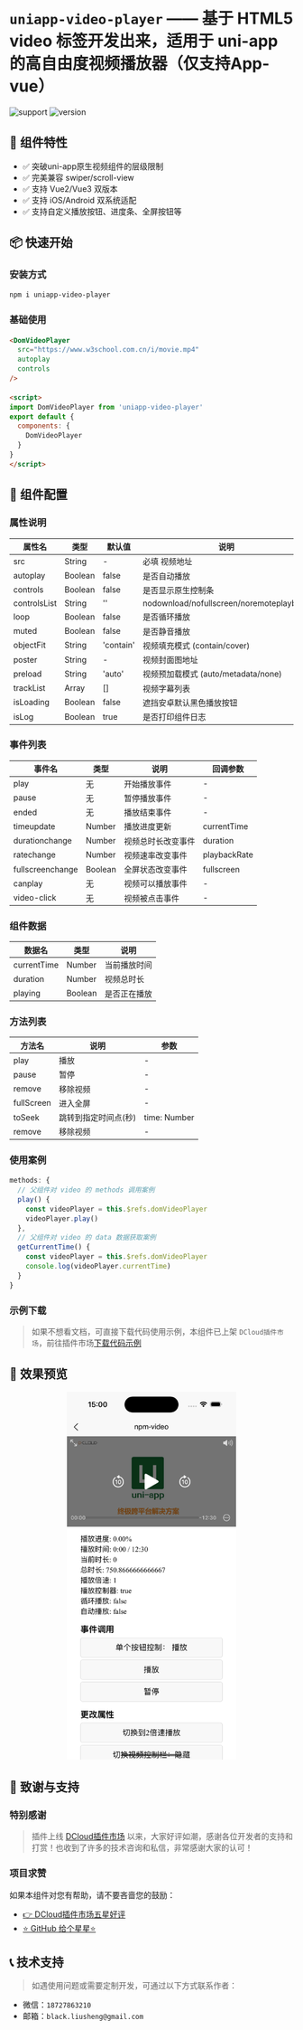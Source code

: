 # `uniapp-video-player` —— 基于 HTML5 video 标签开发出来，适用于 uni-app 的高自由度视频播放器（仅支持App-vue）

![support](https://img.shields.io/badge/uni_app-App_vue-green)
![version](https://img.shields.io/badge/version-1.0.0-blue) 

## 🎯 组件特性
- ✅ 突破uni-app原生视频组件的层级限制
- ✅ 完美兼容 swiper/scroll-view
- ✅ 支持 Vue2/Vue3 双版本
- ✅ 支持 iOS/Android 双系统适配
- ✅ 支持自定义播放按钮、进度条、全屏按钮等

## 📦 快速开始

### 安装方式
```bash
npm i uniapp-video-player
```

### 基础使用
```html
<DomVideoPlayer
  src="https://www.w3school.com.cn/i/movie.mp4"
  autoplay
  controls
/>

<script>
import DomVideoPlayer from 'uniapp-video-player'
export default {
  components: {
    DomVideoPlayer
  }
}
</script>
```

## 🔧 组件配置

### 属性说明

| 属性名 | 类型 | 默认值 | 说明 |
|--------------|---------|----------|-------------------------------|
| src | String | - | 必填 视频地址 | 
| autoplay | Boolean | false | 是否自动播放 | 
| controls | Boolean | false | 是否显示原生控制条 |
| controlsList | String | '' | nodownload/nofullscreen/noremoteplayback |
| loop | Boolean | false | 是否循环播放 |
| muted | Boolean | false | 是否静音播放 |
| objectFit | String | 'contain'| 视频填充模式 (contain/cover) |
| poster | String | - | 视频封面图地址 |
| preload | String | 'auto' | 视频预加载模式 (auto/metadata/none) |
| trackList | Array | [] | 视频字幕列表 |
| isLoading | Boolean | false | 遮挡安卓默认黑色播放按钮 |
| isLog | Boolean | true | 是否打印组件日志 |

### 事件列表
| 事件名 | 类型 | 说明 | 回调参数 |
|------------------|---------|----------|----------------|
| play | 无 | 开始播放事件 | - |
| pause | 无 | 暂停播放事件 | - |
| ended | 无 | 播放结束事件 | - |
| timeupdate | Number | 播放进度更新 | currentTime|
| durationchange | Number | 视频总时长改变事件 | duration|
| ratechange | Number | 视频速率改变事件 | playbackRate|
| fullscreenchange | Boolean | 全屏状态改变事件 | fullscreen|
| canplay | 无 | 视频可以播放事件 | - |
| video-click | 无 | 视频被点击事件 | - |

### 组件数据
| 数据名 | 类型 | 说明 |
|--------------|---------|----------|
| currentTime | Number | 当前播放时间 |
| duration | Number | 视频总时长 |
| playing | Boolean | 是否正在播放 |

### 方法列表
| 方法名 | 说明 | 参数 |
|--------------|--------------|------------|
| play | 播放 | - |
| pause | 暂停 | - |
| remove | 移除视频 | - |
| fullScreen | 进入全屏 | - |
| toSeek | 跳转到指定时间点(秒) | time: Number |
| remove | 移除视频 | - |

### 使用案例
```javascript
methods: {
  // 父组件对 video 的 methods 调用案例
  play() {
    const videoPlayer = this.$refs.domVideoPlayer
    videoPlayer.play()
  },
  // 父组件对 video 的 data 数据获取案例
  getCurrentTime() {
    const videoPlayer = this.$refs.domVideoPlayer
    console.log(videoPlayer.currentTime)
  }
}
```

### 示例下载

> 如果不想看文档，可直接下载代码使用示例，本组件已上架 `DCloud插件市场`，前往插件市场[下载代码示例](https://ext.dcloud.net.cn/plugin?id=19654)


## 📸 效果预览
<div align="center">
  <img src="./image/example.png" width="300" alt="基础播放样式">
</div>


## 💖 致谢与支持

### 特别感谢
> 插件上线 [DCloud插件市场](https://ext.dcloud.net.cn/plugin?id=19654) 以来，大家好评如潮，感谢各位开发者的支持和打赏！也收到了许多的技术咨询和私信，非常感谢大家的认可！

### 项目求赞
如果本组件对您有帮助，请不要吝啬您的鼓励：
- [👉 DCloud插件市场五星好评](https://ext.dcloud.net.cn/plugin?id=19654)
- [⭐ GitHub 给个星星⭐️](https://github.com/liusheng22/uniapp-video-player)


## 📞 技术支持

> 如遇使用问题或需要定制开发，可通过以下方式联系作者：

- 微信：`18727863210`
- 邮箱：`black.liusheng@gmail.com`
